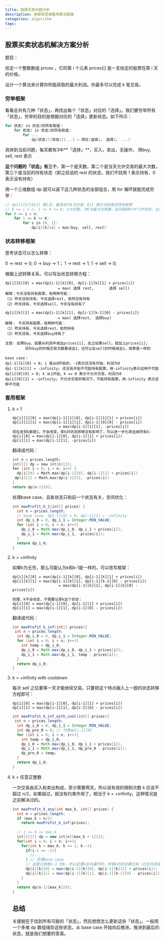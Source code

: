 ```yaml
---
title: 股票买卖问题分析
description: 用框架思维看待算法套路
categories: algorithm
tags:
---
```


## 股票买卖状态机解决方案分析

题目：

给定一个整数数组 prices ，它的第 i 个元素 prices[i] 是一支给定的股票在第 i 天的价格。

设计一个算法来计算你所能获取的最大利润。你最多可以完成 k 笔交易。

### 穷举框架

看看总共有几种「状态」，再找出每个「状态」对应的「选择」。我们要穷举所有「状态」，穷举的目的是根据对应的「选择」更新状态。如下所示：

```go
for 状态1 in 状态1的所有取值：
	for 状态2 in 状态2的所有取值：
		for ...
			dp[状态1][状态2][...] = 择优(选择1， 选择2， ...)
```

具体到当前问题，每天都有3中**「选择」**，买入，卖出，无操作， 用buy, sell, rest 表示

**这个问题的「状态」有三个**，第一个是天数，第二个是当天允许交易的最大次数，第三个是当前的持有状态（即之前说的 rest 的状态，我们不妨用 1 表示持有，0 表示没有持有）

用一个三维数组 dp 就可以装下这几种状态的全部组合，用 for 循环就能完成穷举：

```c
// dp[i][k][0|1] 第i天，最多进行k次交易，0|1 表示当前是否持有股票
// 0 <= i < n, 1 <= k <= K; n为天数，大K为最大交易数，此问题供n*K*2中状态，全部穷举就能搞定
for 0 <= i < n:
	for 1 <= k <= K:
		for s in {0, 1}:
			dp[i][k][s] = max(buy, sell, rest)
```

### 状态转移框架

思考状态可以怎么转移：

0 -> rest -> 0;  0 -> buy -> 1； 1 -> rest -> 1; 1 -> sell -> 0;

根据上述转移关系，可以写出状态转移方程： 

```
dp[i][k][0] = max(dp[i-1][k][0], dp[i-1][k][1] + prices[i])
						= max( 选择 rest,       选择 sell)
解释：今天没有持有股票，有两种可能：
（1）昨天没有持有，今天选择rest, 依然没有持有
（2）昨天持有，今天选择sell，今天没有持有了

dp[i][k][1] = max(dp[i-1][k][1], dp[i-1][k-1][0] - prices[i])
						= max( 选择rest， 选择buy)
解释： 今天持有股票，有两种可能：
（1）昨天持有，今天选择rest，依然持有
（2）昨天没有，今天选择buy持有了

注意: 如果buy，就要从利润中减去prices[i], 反之如果sell，就加上prices[i];
		 另外buy的时候交易次数要减去1，也可以在sell的时候减去1，效果是一样的
       
base case：
dp[-1][k][0] = 0; i 是从0开始的，-1表示还没有开始，利润为0
dp[-1][k][1] = -infinity; 还没有开始不可能持有股票，用-infinity表示这种不可能
dp[i][0][0] = 0; k 从1开始，k == 0 表示不允许交易，利润为0
dp[i][0][1] = -infinity; 不允许交易的情况下，不能持有股票，用-infinity 表示这种不可能

```

### 套用框架

1. k = 1

   ```
   dp[i][1][0] = max(dp[i-1][1][0], dp[i-1][1][1] + prices[i])
   dp[i][1][1] = max(dp[i-1][1][1], dp[i-1][0][0] - prices[i])
   						= max(dp[i-1][1][1], -prices[i])
   现在发现k都是1，不会改变，即k对状态转移没有影响了，可以进一步化简去掉所有k:
   dp[i][0] = max(dp[i-1][0], dp[i-1][1] + prices[i])
   dp[i][1] = max(dp[i-1][1], -prices[i])
   ```

   翻译成代码：

   ```c
   int n = prices.length;
   int[][] dp = new int[n][2];
   for (int i = 0; i < n; i++) {
     dp[i][0] = Math.max(dp[i-1][0], dp[i-1][1] + prices[i])
   	dp[i][1] = Math.max(dp[i-1][1], -prices[i])
   }
   return dp[n-1][0];
   ```

   处理base case，且新状态只和前一个状态有关，空间优化：

   ```java
   int maxProfit_k_1(int[] prices) {
     int n = prices.length;
     // base case, dp[-1][0] = 0, dp[-1][1] = -infinity
     int dp_i_0 = 0, dp_i_1 = Integer.MIN_VALUE;
     for (int i = 0; i < n; i++){
       dp_i_0 = Math.max(dp_i_0, dp_i_1 + prices[i]);
       dp_i_1 = Math.max(dp_i_1, -prices[i]);
     }
     return dp_i_0;
   }
   ```

2. k = +infinity

   如果k为无穷，那么可能认为k和k-1是一样的，可以改写框架：

   ```
   dp[i][k][0] = max(dp[i-1][k][0], dp[i-1][k][1] + prices[i])
   dp[i][k][1] = max(dp[i-1][k][1], dp[i-1][k-1][0] - prices[i])
   						= max(dp[i-1][k][1], dp[i-1][k][0] - prices[i])
   
   同理，k不会改变，不需要记录k这个状态：
   dp[i][0] = max(dp[i-1][0], dp[i-1][1] + prices[i])
   dp[i][1] = max(dp[i-1][1], dp[i-1][0] - prices[i])
   ```

   翻译成代码：

   ```java
   int maxProfit_k_inf(int[] prices){
   	int n = prices.length;
     int dp_i_0 = 0, dp_i_1 = Integer.MIN_VALUE;
     for (int i = 0; i < n; i++){
       int temp = dp_i_0;
       dp_i_0 = Math.max(dp_i_0, dp_i_1 + prices[i]);
       dp_i_1 = Math.max(dp_i_1, temp - prices[i]);
     }
     return dp_i_0;
   }
   ```

3. k = +infinity with cooldown

   每次 sell 之后要等一天才能继续交易。只要把这个特点融入上一题的状态转移方程即可：

   ```
   dp[i][0] = max(dp[i-1][0], dp[i-1][1] + prices[i])
   dp[i][1] = max(dp[i-1][1], dp[i-2][0] - prices[i])
   ```

   ```java
   int maxProfit_k_inf_with_cool(int[] prices){
   	int n = prices.length;
     int dp_i_0 = 0, dp_i_1 = Integer.MIN_VALUE;
     int dp_pre_0 = 0; // 代表dp[i-2][0]
     for (int i = 0; i < n; i++){
       int temp = dp_i_0;
       dp_i_0 = Math.max(dp_i_0, dp_i_1 + prices[i]);
       dp_i_1 = Math.max(dp_i_1, dp_pre_0 - prices[i]);
       dp_pre_0 = temp;
     }
     return dp_i_0;
   }
   ```

4. k = 任意正整数

   一次交易由买入和卖出构成，至少需要两天。所以说有效的限制次数 k 应该不超过 n/2，如果超过，就没有约束作用了，相当于 k = +infinity。这种情况是之前解决过的。

   ```java
   int maxProfit_k_any(int max_k, int[] prices) {
     int n = prices.length;
     if (max_k > n/2)
       return maxProfit_k_inf(prices);
     
     // 1 <= k <= max_k
     int[][][] dp = new int[n][max_k + 1][2];
     for(int i = 0; i < n; i++){
       for(int k < max_k; k >= 1; k--){
         if(i-1 == -1){
           //...
         } // 处理base case
         // 这里只依赖i-1 的k，所以这里k反向遍历时，所有k的状态都已知（已在外层循环的前一次迭代中计算出来了）
         dp[i][k][0] = max(dp[i-1][k][0], dp[i-1][k][1] + prices[i]);
         dp[i][k][1] = max(dp[i-1][k][1], dp[i-1][k-1][0] - prices[i]);
       }
     }
     return dp[n-1][max_k][0];
   }
   ```

   

   ## 总结

   关键就在于找到所有可能的「状态」，然后想想怎么更新这些「状态」。一般用一个多维 dp 数组储存这些状态，从 base case 开始向后推进，推进到最后的状态，就是我们想要的答案。

   


